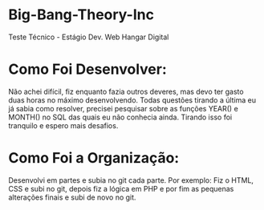 # Big-Bang-Theory-Inc
Teste Técnico - Estágio Dev. Web Hangar Digital

# Como Foi Desenvolver:

Não achei difícil, fiz enquanto fazia outros deveres, mas devo ter gasto duas horas no máximo desenvolvendo. Todas questões tirando a última eu já sabia como resolver, precisei pesquisar sobre as funções YEAR() e MONTH() no SQL das quais eu não conhecia ainda. Tirando isso foi tranquilo e espero mais desafios.

# Como Foi a Organização:

Desenvolvi em partes e subia no git cada parte. Por exemplo: Fiz o HTML, CSS e subi no git, depois fiz a lógica em PHP e por fim as pequenas alterações finais e subi de novo no git. 